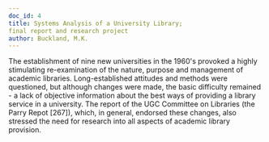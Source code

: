 ```yaml
---
doc_id: 4
title: Systems Analysis of a University Library; 
final report and research project
author: Buckland, M.K.
---
```


The establishment of nine new universities in the 1960's provoked a highly 
stimulating re-examination of the nature, purpose and management of academic
libraries.  Long-established attitudes and methods were questioned, but
although changes were made, the basic difficulty remained - a lack of objective
information about the best ways of providing a library service in a university.
The report of the UGC Committee on Libraries (the Parry Repot [267]), which,
in general, endorsed these changes, also stressed the need for research into
all aspects of academic library provision.